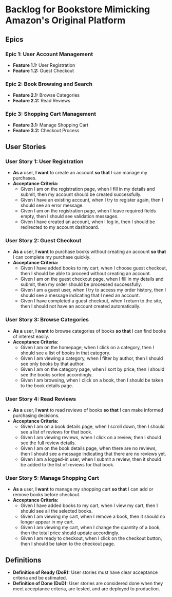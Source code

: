 # Backlog for Bookstore Mimicking Amazon's Original Platform

## Epics
### Epic 1: User Account Management
- **Feature 1.1:** User Registration
- **Feature 1.2:** Guest Checkout

### Epic 2: Book Browsing and Search
- **Feature 2.1:** Browse Categories
- **Feature 2.2:** Read Reviews

### Epic 3: Shopping Cart Management
- **Feature 3.1:** Manage Shopping Cart
- **Feature 3.2:** Checkout Process

## User Stories
### User Story 1: User Registration
- **As a** user, **I want** to create an account **so that** I can manage my purchases.
- **Acceptance Criteria:**
  - Given I am on the registration page, when I fill in my details and submit, then my account should be created successfully.
  - Given I have an existing account, when I try to register again, then I should see an error message.
  - Given I am on the registration page, when I leave required fields empty, then I should see validation messages.
  - Given I have created an account, when I log in, then I should be redirected to my account dashboard.

### User Story 2: Guest Checkout
- **As a** user, **I want** to purchase books without creating an account **so that** I can complete my purchase quickly.
- **Acceptance Criteria:**
  - Given I have added books to my cart, when I choose guest checkout, then I should be able to proceed without creating an account.
  - Given I am on the guest checkout page, when I fill in my details and submit, then my order should be processed successfully.
  - Given I am a guest user, when I try to access my order history, then I should see a message indicating that I need an account.
  - Given I have completed a guest checkout, when I return to the site, then I should not have an account created automatically.

### User Story 3: Browse Categories
- **As a** user, **I want** to browse categories of books **so that** I can find books of interest easily.
- **Acceptance Criteria:**
  - Given I am on the homepage, when I click on a category, then I should see a list of books in that category.
  - Given I am viewing a category, when I filter by author, then I should see only books by that author.
  - Given I am on the category page, when I sort by price, then I should see the books sorted accordingly.
  - Given I am browsing, when I click on a book, then I should be taken to the book details page.

### User Story 4: Read Reviews
- **As a** user, **I want** to read reviews of books **so that** I can make informed purchasing decisions.
- **Acceptance Criteria:**
  - Given I am on a book details page, when I scroll down, then I should see a list of reviews for that book.
  - Given I am viewing reviews, when I click on a review, then I should see the full review details.
  - Given I am on the book details page, when there are no reviews, then I should see a message indicating that there are no reviews yet.
  - Given I am a logged-in user, when I submit a review, then it should be added to the list of reviews for that book.

### User Story 5: Manage Shopping Cart
- **As a** user, **I want** to manage my shopping cart **so that** I can add or remove books before checkout.
- **Acceptance Criteria:**
  - Given I have added books to my cart, when I view my cart, then I should see all the selected books.
  - Given I am viewing my cart, when I remove a book, then it should no longer appear in my cart.
  - Given I am viewing my cart, when I change the quantity of a book, then the total price should update accordingly.
  - Given I am ready to checkout, when I click on the checkout button, then I should be taken to the checkout page.

## Definitions
- **Definition of Ready (DoR):** User stories must have clear acceptance criteria and be estimated.
- **Definition of Done (DoD):** User stories are considered done when they meet acceptance criteria, are tested, and are deployed to production.
